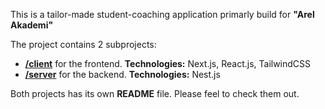 This is a tailor-made student-coaching application primarly build for **"Arel Akademi"**

The project contains 2 subprojects:
- [**/client**](https://github.com/safakadir/student-coaching/tree/maşn/client) for the frontend. **Technologies:** Next.js, React.js, TailwindCSS
- [**/server**]((https://github.com/safakadir/student-coaching/tree/maşn/server)) for the backend. **Technologies:** Nest.js

Both projects has its own **README** file. Please feel to check them out.
